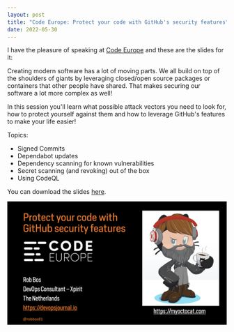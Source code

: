 ```yaml
---
layout: post
title: "Code Europe: Protect your code with GitHub's security features"
date: 2022-05-30
---
```


I have the pleasure of speaking at [Code Europe](https://www.codeeurope.pl/en/speakers/rob-bos) and these are the slides for it:

Creating modern software has a lot of moving parts. We all build on top of the shoulders of giants by leveraging closed/open source packages or containers that other people have shared. That makes securing our software a lot more complex as well!

In this session you'll learn what possible attack vectors you need to look for, how to protect yourself against them and how to leverage GitHub's features to make your life easier!

Topics:

- Signed Commits
- Dependabot updates
- Dependency scanning for known vulnerabilities
- Secret scanning (and revoking) out of the box
- Using CodeQL

You can download the slides [here](https://devopsjournal.io/20220530%20Code%20Europe%20Protect%20your%20code%20with%20GitHub%20security%20features.pdf).

[![Opening slide of the presentation](/images/20220530/20220530_Opening.png)](https://devopsjournal.io/20220530%20Code%20Europe%20Protect%20your%20code%20with%20GitHub%20security%20features.pdf)